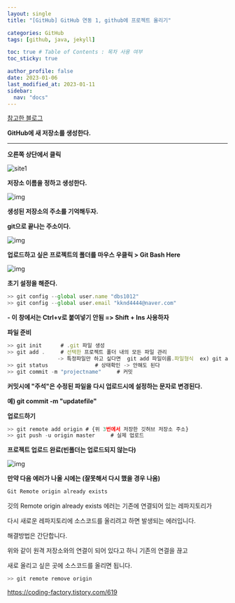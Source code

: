 ```yaml
---
layout: single
title: "[GitHub] GitHub 연동 1, github에 프로젝트 올리기"

categories: GitHub
tags: [github, java, jekyll]

toc: true # Table of Contents : 목차 사용 여부
toc_sticky: true

author_profile: false
date: 2023-01-06
last_modified_at: 2023-01-11
sidebar:
  nav: "docs"
---
```


[참고한 블로그](https://soda-dev.tistory.com/12)

**GitHub에 새 저장소를 생성한다.**

---

**오른쪽 상단에서 클릭**

![site1]({{site.baseurl}}/images/2023-01-06-GitHub-1/site1.png)

**저장소 이름을 정하고 생성한다.**

![img]({{site.url}}/images/2023-01-06-GitHub-1/다운로드-1673793973313-28.png)

**생성된 저장소의 주소를 기억해두자.**

**git으로 끝나는 주소이다.**

![img]({{site.url}}/images/2023-01-06-GitHub-1/다운로드-1673793978854-31.png)

**업로드하고 싶은 프로젝트의 폴더를 마우스 우클릭 > Git Bash Here**

![img]({{site.url}}/images/2023-01-06-GitHub-1/다운로드-1673793987464-34.png)

**초기 설정을 해준다.**

```javascript
>> git config --global user.name "dbs1012"
>> git config --global user.email "kknd4444@naver.com"
```

**- 이 창에서는 Ctrl+v로 붙여넣기 안됨 => Shift + Ins 사용하자**

**파일 준비**

```javascript
>> git init      # .git 파일 생성
>> git add .     # 선택한 프로젝트 폴더 내의 모든 파일 관리
				-> 특정파일만 하고 싶다면  git add 파일이름.파일형식  ex) git add a.txt
>> git status               # 상태확인 -> 안해도 된다
>> git commit -m "projectname"     # 커밋
```

**커밋시에 "주석"은 수정된 파일을 다시 업로드시에 설정하는 문자로 변경된다.**

**예) git commit -m "updatefile"**

**업로드하기**

```javascript
>> git remote add origin # {위 3번에서 저장한 깃허브 저장소 주소}
>> git push -u origin master     # 실제 업로드
```

**프로젝트 업로드 완료(빈폴더는 업로드되지 않는다)**

![img]({{site.url}}/images/2023-01-06-GitHub-1/다운로드-1673793993250-37.png)

**만약 다음 에러가 나올 시에는 (잘못해서 다시 했을 경우 나옴)**

```javascript
Git Remote origin already exists
```

깃의 Remote origin already exists 에러는 기존에 연결되어 있는 레파지토리가

다시 새로운 레파지토리에 소스코드를 올리려고 하면 발생되는 에러입니다.

해결방법은 간단합니다.

위와 같이 원격 저장소와의 연결이 되어 있다고 하니 기존의 연결을 끊고

새로 올리고 싶은 곳에 소스코드를 올리면 됩니다.

```javascript
>> git remote remove origin
```

https://coding-factory.tistory.com/619
